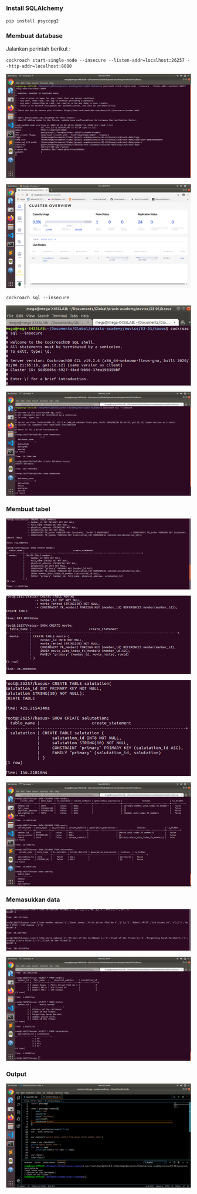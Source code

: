 ### Install SQLAlchemy

    pip install psycopg2

### Membuat database

Jalankan perintah berikut :

    cockroach start-single-node --insecure --listen-addr=localhost:26257 --http-addr=localhost:8080

![0301](https://github.com/MegaOktavian/rhymes/blob/master/gambar%20naive/03-01/kasus/Screenshot%20from%202020-03-25%2002-18-35.png)

![0301](https://github.com/MegaOktavian/rhymes/blob/master/gambar%20naive/03-01/kasus/Screenshot%20from%202020-03-25%2002-19-59.png)

    cockroach sql --insecure

![0301](https://github.com/MegaOktavian/rhymes/blob/master/gambar%20naive/03-01/kasus/Screenshot%20from%202020-03-25%2002-21-23.png)

![0301](https://github.com/MegaOktavian/rhymes/blob/master/gambar%20naive/03-01/kasus/Screenshot%20from%202020-03-25%2002-21-24.png)

### Membuat tabel

![0301](https://github.com/MegaOktavian/rhymes/blob/master/gambar%20naive/03-01/kasus/Screenshot%20from%202020-03-25%2002-47-18.png)

![0301](https://github.com/MegaOktavian/rhymes/blob/master/gambar%20naive/03-01/kasus/Screenshot%20from%202020-03-25%2002-47-43.png)

![0301](https://github.com/MegaOktavian/rhymes/blob/master/gambar%20naive/03-01/kasus/Screenshot%20from%202020-03-25%2002-48-12.png)

![0301](https://github.com/MegaOktavian/rhymes/blob/master/gambar%20naive/03-01/kasus/Screenshot%20from%202020-03-25%2002-49-50.png)

### Memasukkan data

![0301](https://github.com/MegaOktavian/rhymes/blob/master/gambar%20naive/03-01/kasus/Screenshot%20from%202020-03-25%2002-53-10.png)

![0301](https://github.com/MegaOktavian/rhymes/blob/master/gambar%20naive/03-01/kasus/Screenshot%20from%202020-03-25%2002-53-17.png)

### Output

![0301](https://github.com/MegaOktavian/rhymes/blob/master/gambar%20naive/03-01/kasus/Screenshot%20from%202020-03-25%2003-29-57.png)